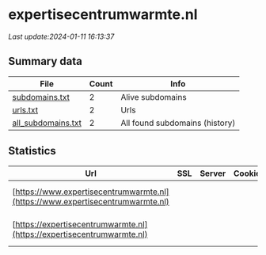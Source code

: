 # expertisecentrumwarmte.nl
*Last update:2024-01-11 16:13:37*
## Summary data
| File       | Count | Info |
|------------|-------|------|
|[subdomains.txt](/data/expertisecentrumwarmte/subdomains.txt)|2|Alive subdomains|
|[urls.txt](/data/expertisecentrumwarmte/urls.txt)|2|Urls|
|[all_subdomains.txt](/data/expertisecentrumwarmte/all_subdomains.txt)|2|All found subdomains (history)|
## Statistics
| Url | SSL | Server | Cookie | HSTS | CSP | XFO | XXP | RP | Tech |
|------------|-------|------|------|------|------|------|------|------|------|
|[https://www.expertisecentrumwarmte.nl](https://www.expertisecentrumwarmte.nl)| | | |:white_check_mark: | |:white_check_mark: |:white_check_mark: |:white_check_mark: |HSTS Microsoft ASP.N...|
|[https://expertisecentrumwarmte.nl](https://expertisecentrumwarmte.nl)| | | |:white_check_mark: | |:white_check_mark: |:white_check_mark: |:white_check_mark: |HSTS Microsoft ASP.N...|